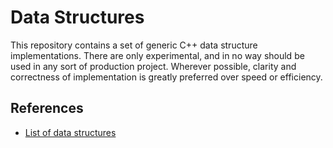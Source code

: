 Data Structures
===============

This repository contains a set of generic C++ data structure implementations.  There are only experimental, and in no
way should be used in any sort of production project.  Wherever possible, clarity and correctness of implementation
is greatly preferred over speed or efficiency.


References
----------

* [List of data structures](http://en.wikipedia.org/wiki/List_of_data_structures)

